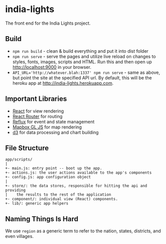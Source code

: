 # india-lights

The front end for the India Lights project.

## Build

- `npm run build` - clean & build everything and put it into dist folder
- `npm run serve` - serve the pages and utilize live reload on changes to
  styles, fonts, images, scripts and HTML.  Run this and then open up
  [http://localhost:9000](http://localhost:9000) in your browser.
- `API_URL='http://whatever.blah:1337' npm run serve` - same as above, but
  point the site at the specified API url. By default, this will be the
  heroku app at http://india-lights.herokuapp.com.

## Important Libraries

 - [React][1] for view rendering
 - [React Router][2] for routing
 - [Reflux][3] for event and state management
 - [Mapbox GL JS][4] for map rendering
 - [d3][5] for data processing and chart building

[1]: https://facebook.github.io/react/
[2]: https://github.com/rackt/react-router
[3]: https://github.com/spoike/refluxjs
[4]: https://github.com/mapbox/mapbox-gl-js
[5]: http://d3js.org/


## File Structure

```
app/scripts/
|
+- main.js: entry point -- boot up the app.
+- actions.js: the user actions available to the app's components
+- config.js: app configuration object
|
+- store/: the data stores, responsible for hitting the api and providing
|    the results to the rest of the application
+- component/: individual view (React) components.
+- lib/: generic app helpers
```

## Naming Things Is Hard

We use `region` as a generic term to refer to the nation, states, districts, and
even villages.

